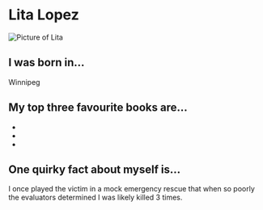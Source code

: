 # Lita Lopez
![Picture of Lita](https://markzsombor.github.io/img/profile-thumb.png)

## I was born in...
Winnipeg

## My top three favourite books are...
* 
* 
* 

## One quirky fact about myself is...
I once played the victim in a mock emergency rescue that when so poorly the evaluators determined I was likely killed 3 times.
